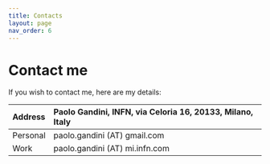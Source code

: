 ```yaml
---
title: Contacts
layout: page
nav_order: 6
---
```

# Contact me
If you wish to contact me, here are my details:

| Address  | Paolo Gandini, INFN, via Celoria 16, 20133, Milano, Italy |
| :---- | :---- | 
| Personal | paolo.gandini (AT) gmail.com      |
| Work     | paolo.gandini (AT) mi.infn.com    |
